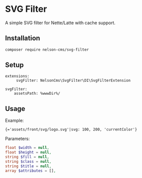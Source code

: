 # SVG Filter

A simple SVG filter for Nette/Latte with cache support.

## Installation

```bash
composer require nelson-cms/svg-filter
```

## Setup

```neon
extensions:
	 svgFilter: NelsonCms\SvgFilter\DI\SvgFilterExtension

svgFilter:
	assetsPath: %wwwDir%/
```

## Usage

Example:

```latte
{='assets/front/svg/logo.svg'|svg: 100, 200, 'currentColor'}
```

Parameters:

```php
float $width = null,
float $height = null,
string $fill = null,
string $class = null,
string $title = null,
array $attributes = [],
```
